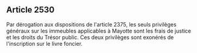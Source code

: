 Article 2530
----
Par dérogation aux dispositions de l'article 2375, les seuls privilèges généraux
sur les immeubles applicables à Mayotte sont les frais de justice et les droits
du Trésor public. Ces deux privilèges sont exonérés de l'inscription sur le
livre foncier.
